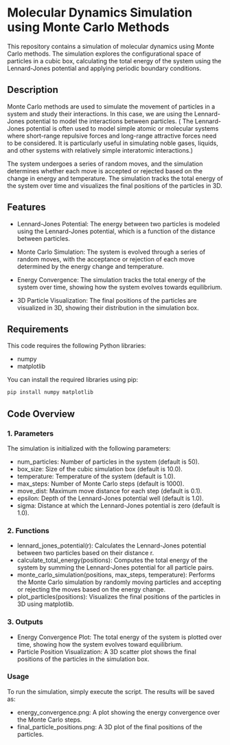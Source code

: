 # Molecular Dynamics Simulation using Monte Carlo Methods

This repository contains a simulation of molecular dynamics using Monte Carlo methods. The simulation explores the configurational space of particles in a cubic box, calculating the total energy of the system using the Lennard-Jones potential and applying periodic boundary conditions.

## Description

Monte Carlo methods are used to simulate the movement of particles in a system and study their interactions. In this case, we are using the Lennard-Jones potential to model the interactions between particles. ( The Lennard-Jones potential is often used to model simple atomic or molecular systems where short-range repulsive forces and long-range attractive forces need to be considered. It is particularly useful in simulating noble gases, liquids, and other systems with relatively simple interatomic interactions.)

The system undergoes a series of random moves, and the simulation determines whether each move is accepted or rejected based on the change in energy and temperature.
The simulation tracks the total energy of the system over time and visualizes the final positions of the particles in 3D.


## Features

* Lennard-Jones Potential: The energy between two particles is modeled using the Lennard-Jones potential, which is a function of the distance between particles.

* Monte Carlo Simulation: The system is evolved through a series of random moves, with the acceptance or rejection of each move determined by the energy change and temperature.
  
* Energy Convergence: The simulation tracks the total energy of the system over time, showing how the system evolves towards equilibrium.
  
* 3D Particle Visualization: The final positions of the particles are visualized in 3D, showing their distribution in the simulation box.
  
## Requirements
This code requires the following Python libraries:
* numpy
* matplotlib

You can install the required libraries using pip:

   ```bash
   pip install numpy matplotlib
   ```

## Code Overview

### 1. Parameters
The simulation is initialized with the following parameters:
* num_particles: Number of particles in the system (default is 50).
* box_size: Size of the cubic simulation box (default is 10.0).
* temperature: Temperature of the system (default is 1.0).
* max_steps: Number of Monte Carlo steps (default is 1000).
* move_dist: Maximum move distance for each step (default is 0.1).
* epsilon: Depth of the Lennard-Jones potential well (default is 1.0).
* sigma: Distance at which the Lennard-Jones potential is zero (default is 1.0).

  
### 2. Functions
* lennard_jones_potential(r): Calculates the Lennard-Jones potential between two particles based on their distance r.
* calculate_total_energy(positions): Computes the total energy of the system by summing the Lennard-Jones potential for all particle pairs.
* monte_carlo_simulation(positions, max_steps, temperature): Performs the Monte Carlo simulation by randomly moving particles and accepting or rejecting the moves based on the energy change.
* plot_particles(positions): Visualizes the final positions of the particles in 3D using matplotlib.


### 3. Outputs
* Energy Convergence Plot: The total energy of the system is plotted over time, showing how the system evolves toward equilibrium.
* Particle Position Visualization: A 3D scatter plot shows the final positions of the particles in the simulation box.


### Usage
To run the simulation, simply execute the script. The results will be saved as:
* energy_convergence.png: A plot showing the energy convergence over the Monte Carlo steps.
* final_particle_positions.png: A 3D plot of the final positions of the particles.
